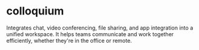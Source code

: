 # colloquium
Integrates chat, video conferencing, file sharing, and app integration into a unified workspace. It helps teams communicate and work together efficiently, whether they're in the office or remote.
